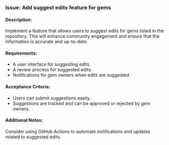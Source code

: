 ### Issue: Add suggest edits feature for gems

#### Description:
Implement a feature that allows users to suggest edits for gems listed in the repository. This will enhance community engagement and ensure that the information is accurate and up-to-date.

#### Requirements:
- A user interface for suggesting edits.
- A review process for suggested edits.
- Notifications for gem owners when edits are suggested.

#### Acceptance Criteria:
- Users can submit suggestions easily.
- Suggestions are tracked and can be approved or rejected by gem owners.

#### Additional Notes:
Consider using GitHub Actions to automate notifications and updates related to suggested edits.
